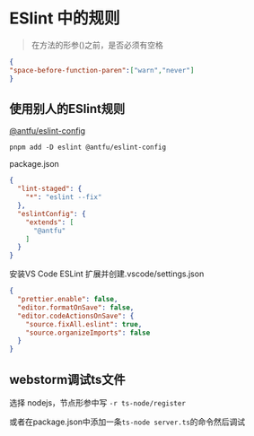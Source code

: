 # ESlint 中的规则

> 在方法的形参()之前，是否必须有空格

```json
{
"space-before-function-paren":["warn","never"]
}
```

## 使用别人的ESlint规则
[@antfu/eslint-config](https://github.com/antfu/eslint-config)
```shell
pnpm add -D eslint @antfu/eslint-config
```
package.json
```json
{
  "lint-staged": {
    "*": "eslint --fix"
  },
  "eslintConfig": {
    "extends": [
      "@antfu"
    ]
  }
}
```
安装VS Code ESLint 扩展并创建.vscode/settings.json
```json
{
  "prettier.enable": false,
  "editor.formatOnSave": false,
  "editor.codeActionsOnSave": {
    "source.fixAll.eslint": true,
    "source.organizeImports": false
  }
}
```

## webstorm调试ts文件
选择 nodejs，节点形参中写 `-r ts-node/register`

或者在package.json中添加一条`ts-node server.ts`的命令然后调试
